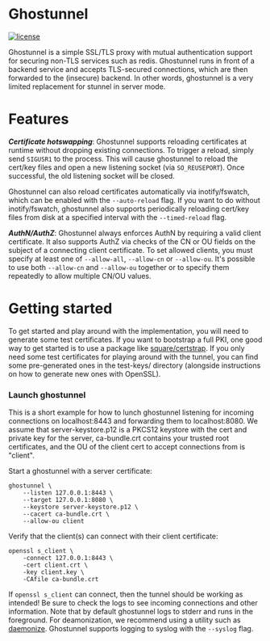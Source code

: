 Ghostunnel
==========

[![license](http://img.shields.io/badge/license-apache_2.0-red.svg?style=flat)](https://raw.githubusercontent.com/square/ghostunnel/master/LICENSE)

Ghostunnel is a simple SSL/TLS proxy with mutual authentication support for
securing non-TLS services such as redis. Ghostunnel runs in front of a backend
service and accepts TLS-secured connections, which are then forwarded to the
(insecure) backend. In other words, ghostunnel is a very limited replacement
for stunnel in server mode.

Features
========

***Certificate hotswapping***: Ghostunnel supports reloading certificates at
runtime without dropping existing connections. To trigger a reload, simply send
`SIGUSR1` to the process. This will cause ghostunnel to reload the cert/key
files and open a new listening socket (via `SO_REUSEPORT`). Once successful,
the old listening socket will be closed.

Ghostunnel can also reload certificates automatically via inotify/fswatch,
which can be enabled with the `--auto-reload` flag. If you want to do without
inotify/fswatch, ghostunnel also supports periodically reloading cert/key files
from disk at a specified interval with the `--timed-reload` flag.

***AuthN/AuthZ***: Ghostunnel always enforces AuthN by requiring a valid client
certificate. It also supports AuthZ via checks of the CN or OU fields on the 
subject of a connecting client certificate. To set allowed clients, you
must specify at least one of `--allow-all`, `--allow-cn` or `--allow-ou`. 
It's possible to use both `--allow-cn` and `--allow-ou` together or to 
specify them repeatedly to allow multiple CN/OU values.

Getting started
===============

To get started and play around with the implementation, you will need to 
generate some test certificates. If you want to bootstrap a full PKI, one
good way to get started is to use a package like
[square/certstrap](https://github.com/square/certstrap). If you only need
some test certificates for playing around with the tunnel, you can find
some pre-generated ones in the test-keys/ directory (alongside instructions
on how to generate new ones with OpenSSL).

### Launch ghostunnel

This is a short example for how to lunch ghostunnel listening for incoming
connections on localhost:8443 and forwarding them to localhost:8080. We
assume that server-keystore.p12 is a PKCS12 keystore with the cert and private
key for the server, ca-bundle.crt contains your trusted root certificates,
and the OU of the client cert to accept connections from is "client".

Start a ghostunnel with a server certificate:

    ghostunnel \
        --listen 127.0.0.1:8443 \
        --target 127.0.0.1:8080 \
        --keystore server-keystore.p12 \
        --cacert ca-bundle.crt \
        --allow-ou client

Verify that the client(s) can connect with their client certificate:

    openssl s_client \
        -connect 127.0.0.1:8443 \
        -cert client.crt \
        -key client.key \
        -CAfile ca-bundle.crt

If `openssl s_client` can connect, then the tunnel should be working as
intended! Be sure to check the logs to see incoming connections and other
information. Note that by default ghostunnel logs to stderr and runs in the
foreground.  For deamonization, we recommend using a utility such as
[daemonize](http://software.clapper.org/daemonize/). Ghostunnel supports
logging to syslog with the `--syslog` flag.

